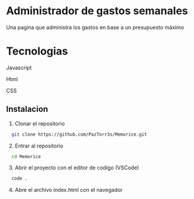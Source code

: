 # Administrador de gastos semanales

Una pagina que administra los gastos en base a un presupuesto máximo

# Tecnologias

Javascript

Html

CSS

## Instalacion

1. Clonar el repositorio

```bash
  git clone https://github.com/PazTorr3s/Memorice.git
```

2. Entrar al repositorio

```bash
  cd Memorice
```

3. Abrir el proyecto con el editor de codigo (VSCode)
```bash
  code .
```
4. Abre el archivo index.html con el navegador


